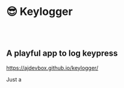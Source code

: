 # 😎 Keylogger 
<br> </br>
## A playful app to log keypress 

 https://ajdevbox.github.io/keylogger/

Just a 
